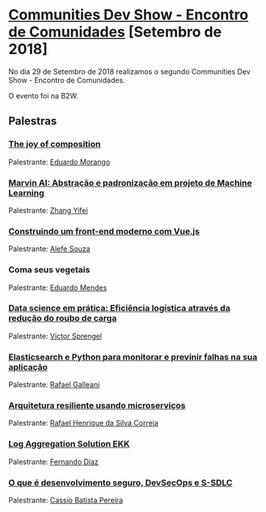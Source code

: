 # [Communities Dev Show - Encontro de Comunidades][0] [Setembro de 2018]

No dia 29 de Setembro de 2018 realizamos o segundo Communities Dev Show - Encontro de Comunidades.

O evento foi na B2W.


## Palestras

### [The joy of composition](https://drive.google.com/file/d/1ItrGS7J9fFlvCMzg8LXJ-lOm8efE5WzN/view)

Palestrante: [Eduardo Morango](https://github.com/edvmorango)


### [Marvin AI: Abstração e padronização em projeto de Machine Learning](https://pt.slideshare.net/zhangyifei1/marvinai-um-projeto-open-source-para-entregar-e-gerenciar-projetos-de-ml-116314696)

Palestrante: [Zhang Yifei](https://github.com/zhangruoxu)


### [Construindo um front-end moderno com Vue.js](https://speakerdeck.com/alefesouza/modern-front-end-development-with-vue-dot-js)

Palestrante: [Alefe Souza](https://github.com/alefesouza)


### Coma seus vegetais

Palestrante: [Eduardo Mendes](https://github.com/dunossauro)


### [Data science em prática: Eficiência logística através da redução do roubo de carga](https://drive.google.com/file/d/1hU_A3BizYqHk3bR1du1ZbfrzrCU930ml/view)

Palestrante: [Victor Sprengel](https://github.com/victorsprengel)


### [Elasticsearch e Python para monitorar e previnir falhas na sua aplicação](https://speakerdeck.com/rafegal/elasticsearch-e-python-para-monitorar-e-corrigir-falhas-na-sua-aplicacao)

Palestrante: [Rafael Galleani](https://github.com/rafegal)


### [Arquitetura resiliente usando microserviços](https://speakerdeck.com/rafaelhenrique/arquitetura-resiliente-usando-microservicos-f9f6001d-0984-435f-a78f-55dd5f7e6187)

Palestrante: [Rafael Henrique da Silva Correia](https://github.com/rafaelhenrique)


### [Log Aggregation Solution EKK](https://docs.google.com/presentation/d/1pe64AUp3fvvWby-7-kRz_mkzAbnaUKJp26ZFK9pTNKw/edit?usp=sharing)

Palestrante: [Fernando Diaz](https://github.com/fndiaz)


### [O que é desenvolvimento seguro, DevSecOps e S-SDLC](https://www.slideshare.net/cassiobp/o-que-desenvolvimento-seguro-devsecops-e-ssdlc)

Palestrante: [Cassio Batista Pereira](https://github.com/cassiodeveloper)


[0]: https://www.meetup.com/pt-BR/Grupy-SP/events/254342503/
